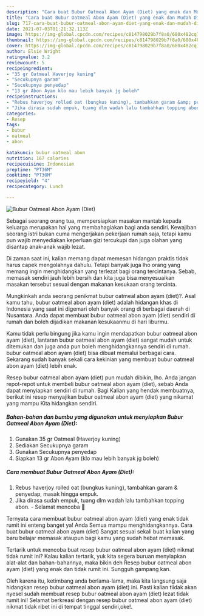 ```yaml
---
description: "Cara buat Bubur Oatmeal Abon Ayam (Diet) yang enak dan Mudah Dibuat"
title: "Cara buat Bubur Oatmeal Abon Ayam (Diet) yang enak dan Mudah Dibuat"
slug: 717-cara-buat-bubur-oatmeal-abon-ayam-diet-yang-enak-dan-mudah-dibuat
date: 2021-07-03T01:21:32.113Z
image: https://img-global.cpcdn.com/recipes/c814798029b7f8a0/680x482cq70/bubur-oatmeal-abon-ayam-diet-foto-resep-utama.jpg
thumbnail: https://img-global.cpcdn.com/recipes/c814798029b7f8a0/680x482cq70/bubur-oatmeal-abon-ayam-diet-foto-resep-utama.jpg
cover: https://img-global.cpcdn.com/recipes/c814798029b7f8a0/680x482cq70/bubur-oatmeal-abon-ayam-diet-foto-resep-utama.jpg
author: Elsie Wright
ratingvalue: 3.2
reviewcount: 5
recipeingredient:
- "35 gr Oatmeal Haverjoy kuning"
- "Secukupnya garam"
- "Secukupnya penyedap"
- "13 gr Abon Ayam klo mau lebih banyak jg boleh"
recipeinstructions:
- "Rebus haverjoy rolled oat (bungkus kuning), tambahkan garam &amp; penyedap, masak hingga empuk."
- "Jika dirasa sudah empuk, tuang dlm wadah lalu tambahkan topping abon. Selamat mencoba 🥰"
categories:
- Resep
tags:
- bubur
- oatmeal
- abon

katakunci: bubur oatmeal abon 
nutrition: 167 calories
recipecuisine: Indonesian
preptime: "PT36M"
cooktime: "PT30M"
recipeyield: "4"
recipecategory: Lunch

---
```



![Bubur Oatmeal Abon Ayam (Diet)](https://img-global.cpcdn.com/recipes/c814798029b7f8a0/680x482cq70/bubur-oatmeal-abon-ayam-diet-foto-resep-utama.jpg)

Sebagai seorang orang tua, mempersiapkan masakan mantab kepada keluarga merupakan hal yang membahagiakan bagi anda sendiri. Kewajiban seorang istri bukan cuma mengerjakan pekerjaan rumah saja, tetapi kamu pun wajib menyediakan keperluan gizi tercukupi dan juga olahan yang disantap anak-anak wajib lezat.

Di zaman  saat ini, kalian memang dapat memesan hidangan praktis tidak harus capek mengolahnya dahulu. Tetapi banyak juga lho orang yang memang ingin menghidangkan yang terlezat bagi orang tercintanya. Sebab, memasak sendiri jauh lebih bersih dan kita juga bisa menyesuaikan masakan tersebut sesuai dengan makanan kesukaan orang tercinta. 



Mungkinkah anda seorang penikmat bubur oatmeal abon ayam (diet)?. Asal kamu tahu, bubur oatmeal abon ayam (diet) adalah hidangan khas di Indonesia yang saat ini digemari oleh banyak orang di berbagai daerah di Nusantara. Anda dapat membuat bubur oatmeal abon ayam (diet) sendiri di rumah dan boleh dijadikan makanan kesukaanmu di hari liburmu.

Kamu tidak perlu bingung jika kamu ingin mendapatkan bubur oatmeal abon ayam (diet), lantaran bubur oatmeal abon ayam (diet) sangat mudah untuk ditemukan dan juga anda pun boleh menghidangkannya sendiri di rumah. bubur oatmeal abon ayam (diet) bisa dibuat memalui berbagai cara. Sekarang sudah banyak sekali cara kekinian yang membuat bubur oatmeal abon ayam (diet) lebih enak.

Resep bubur oatmeal abon ayam (diet) pun mudah dibikin, lho. Anda jangan repot-repot untuk membeli bubur oatmeal abon ayam (diet), sebab Anda dapat menyiapkan sendiri di rumah. Bagi Kalian yang hendak membuatnya, berikut ini resep menyajikan bubur oatmeal abon ayam (diet) yang nikamat yang mampu Kita hidangkan sendiri.

<!--inarticleads1-->

##### Bahan-bahan dan bumbu yang digunakan untuk menyiapkan Bubur Oatmeal Abon Ayam (Diet):

1. Gunakan 35 gr Oatmeal (Haverjoy kuning)
1. Sediakan Secukupnya garam
1. Gunakan Secukupnya penyedap
1. Siapkan 13 gr Abon Ayam (klo mau lebih banyak jg boleh)




<!--inarticleads2-->

##### Cara membuat Bubur Oatmeal Abon Ayam (Diet):

1. Rebus haverjoy rolled oat (bungkus kuning), tambahkan garam &amp; penyedap, masak hingga empuk.
1. Jika dirasa sudah empuk, tuang dlm wadah lalu tambahkan topping abon. - Selamat mencoba 🥰




Ternyata cara membuat bubur oatmeal abon ayam (diet) yang enak tidak rumit ini enteng banget ya! Anda Semua mampu menghidangkannya. Cara buat bubur oatmeal abon ayam (diet) Sangat sesuai sekali buat kalian yang baru belajar memasak ataupun bagi kamu yang sudah hebat memasak.

Tertarik untuk mencoba buat resep bubur oatmeal abon ayam (diet) nikmat tidak rumit ini? Kalau kalian tertarik, yuk kita segera buruan menyiapkan alat-alat dan bahan-bahannya, maka bikin deh Resep bubur oatmeal abon ayam (diet) yang enak dan tidak rumit ini. Sungguh gampang kan. 

Oleh karena itu, ketimbang anda berlama-lama, maka kita langsung saja hidangkan resep bubur oatmeal abon ayam (diet) ini. Pasti kalian tiidak akan nyesel sudah membuat resep bubur oatmeal abon ayam (diet) lezat tidak rumit ini! Selamat berkreasi dengan resep bubur oatmeal abon ayam (diet) nikmat tidak ribet ini di tempat tinggal sendiri,oke!.

